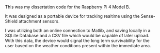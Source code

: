 This was my dissertation code for the Raspberry Pi 4 Model B.

It was designed as a portable device for tracking realtime using the Sense-Shield attachment sensors.

I was utilizing both an online connection to Matlib, and saving locally in a SQLite Database and a CSV file which would be capable of later upload.
With this data, the device would signal the long term survivability for the user based on the weather conditions present within the immediate area.

